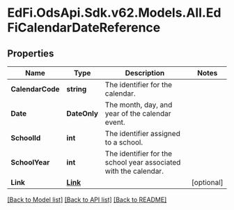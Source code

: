 # EdFi.OdsApi.Sdk.v62.Models.All.EdFiCalendarDateReference

## Properties

Name | Type | Description | Notes
------------ | ------------- | ------------- | -------------
**CalendarCode** | **string** | The identifier for the calendar. | 
**Date** | **DateOnly** | The month, day, and year of the calendar event. | 
**SchoolId** | **int** | The identifier assigned to a school. | 
**SchoolYear** | **int** | The identifier for the school year associated with the calendar. | 
**Link** | [**Link**](Link.md) |  | [optional] 

[[Back to Model list]](../../README.md#documentation-for-models) [[Back to API list]](../../README.md#documentation-for-api-endpoints) [[Back to README]](../../README.md)

